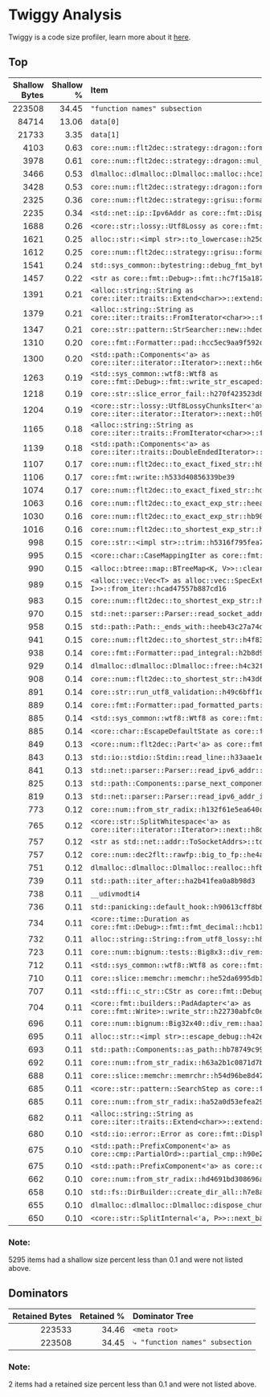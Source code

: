 # Twiggy Analysis

Twiggy is a code size profiler, learn more about it [here](https://github.com/rustwasm/twiggy).

## Top

| Shallow Bytes | Shallow % | Item |
| ------------: | --------: | :--- |
| 223508 | 34.45 | `"function names" subsection` |
| 84714 | 13.06 | `data[0]` |
| 21733 | 3.35 | `data[1]` |
| 4103 | 0.63 | `core::num::flt2dec::strategy::dragon::format_shortest::hc4276100ea5daecb` |
| 3978 | 0.61 | `core::num::flt2dec::strategy::dragon::mul_pow10::h182d0ec84f17812b` |
| 3466 | 0.53 | `dlmalloc::dlmalloc::Dlmalloc::malloc::hce1b00d5aca5677c` |
| 3428 | 0.53 | `core::num::flt2dec::strategy::dragon::format_exact::ha6771e4aa3710f2c` |
| 2325 | 0.36 | `core::num::flt2dec::strategy::grisu::format_shortest_opt::h40b07422c2477fd1` |
| 2235 | 0.34 | `<std::net::ip::Ipv6Addr as core::fmt::Display>::fmt::h1471983ae352e8c7` |
| 1688 | 0.26 | `<core::str::lossy::Utf8Lossy as core::fmt::Debug>::fmt::hea2329d6eb5545cc` |
| 1621 | 0.25 | `alloc::str::<impl str>::to_lowercase::h25d7e0ad49bef854` |
| 1612 | 0.25 | `core::num::flt2dec::strategy::grisu::format_exact_opt::h704ec47c24bc5c52` |
| 1541 | 0.24 | `std::sys_common::bytestring::debug_fmt_bytestring::h5d73f54d2fc85a02` |
| 1457 | 0.22 | `<str as core::fmt::Debug>::fmt::hc7f15a1879d5fc6d` |
| 1391 | 0.21 | `<alloc::string::String as core::iter::traits::Extend<char>>::extend::hf320b96c5ce95c37` |
| 1379 | 0.21 | `<alloc::string::String as core::iter::traits::FromIterator<char>>::from_iter::h4652f3b2ee535d72` |
| 1347 | 0.21 | `core::str::pattern::StrSearcher::new::hdedab88632aad358` |
| 1310 | 0.20 | `core::fmt::Formatter::pad::hcc5ec9aa9f592c37` |
| 1300 | 0.20 | `<std::path::Components<'a> as core::iter::iterator::Iterator>::next::h6e687b6fa022d609` |
| 1263 | 0.19 | `<std::sys_common::wtf8::Wtf8 as core::fmt::Debug>::fmt::write_str_escaped::hd0d74b86b8492565` |
| 1218 | 0.19 | `core::str::slice_error_fail::h270f423523d869cf` |
| 1204 | 0.19 | `<core::str::lossy::Utf8LossyChunksIter<'a> as core::iter::iterator::Iterator>::next::h09fa0eefd0085f93` |
| 1165 | 0.18 | `<alloc::string::String as core::iter::traits::FromIterator<char>>::from_iter::h4594fccf8b120f98` |
| 1139 | 0.18 | `<std::path::Components<'a> as core::iter::traits::DoubleEndedIterator>::next_back::h77fdb589cb8e26a4` |
| 1107 | 0.17 | `core::num::flt2dec::to_exact_fixed_str::h82c49aa39f328d4a` |
| 1106 | 0.17 | `core::fmt::write::h533d40856339be39` |
| 1074 | 0.17 | `core::num::flt2dec::to_exact_fixed_str::hdd413d9ed205696e` |
| 1063 | 0.16 | `core::num::flt2dec::to_exact_exp_str::heea8a6c54287b0a9` |
| 1030 | 0.16 | `core::num::flt2dec::to_exact_exp_str::hb90979033cebf437` |
| 1016 | 0.16 | `core::num::flt2dec::to_shortest_exp_str::hd5a8227b0d0d5ac6` |
| 998 | 0.15 | `core::str::<impl str>::trim::h5316f795fea7e593` |
| 995 | 0.15 | `<core::char::CaseMappingIter as core::fmt::Debug>::fmt::h0e1f1d77860540d5` |
| 990 | 0.15 | `<alloc::btree::map::BTreeMap<K, V>>::clear::h3fba83d836eac7ed` |
| 989 | 0.15 | `<alloc::vec::Vec<T> as alloc::vec::SpecExtend<T, I>>::from_iter::hcad47557b887cd16` |
| 983 | 0.15 | `core::num::flt2dec::to_shortest_exp_str::h58fe25826a938881` |
| 970 | 0.15 | `std::net::parser::Parser::read_socket_addr_v6::h6bb6d454583928fc` |
| 958 | 0.15 | `std::path::Path::_ends_with::heeb43c27a74d9427` |
| 941 | 0.15 | `core::num::flt2dec::to_shortest_str::h4f836c67b1b632d1` |
| 938 | 0.14 | `core::fmt::Formatter::pad_integral::h2b8d9bbfad4fbeaf` |
| 929 | 0.14 | `dlmalloc::dlmalloc::Dlmalloc::free::h4c32f8306a59a4b8` |
| 908 | 0.14 | `core::num::flt2dec::to_shortest_str::h43d6b6e6a59d9656` |
| 891 | 0.14 | `core::str::run_utf8_validation::h49c6bff1cffc26df` |
| 889 | 0.14 | `core::fmt::Formatter::pad_formatted_parts::hd7943539d0015113` |
| 885 | 0.14 | `<std::sys_common::wtf8::Wtf8 as core::fmt::Debug>::fmt::h0029a0d1c6326d37` |
| 885 | 0.14 | `<core::char::EscapeDefaultState as core::fmt::Debug>::fmt::haf1e337be820499a` |
| 849 | 0.13 | `<core::num::flt2dec::Part<'a> as core::fmt::Debug>::fmt::h635205153079ba6b` |
| 843 | 0.13 | `std::io::stdio::Stdin::read_line::h33aae1e5f588adee` |
| 841 | 0.13 | `std::net::parser::Parser::read_ipv6_addr::h6a46c88d55fa3543` |
| 825 | 0.13 | `std::path::Components::parse_next_component_back::h868b3a750897036f` |
| 819 | 0.13 | `std::net::parser::Parser::read_ipv6_addr_impl::read_groups::h420465c1db4d04a1` |
| 773 | 0.12 | `core::num::from_str_radix::h132f61e5ea640c01` |
| 765 | 0.12 | `<core::str::SplitWhitespace<'a> as core::iter::iterator::Iterator>::next::h8d6fa4a02acba2be` |
| 757 | 0.12 | `<str as std::net::addr::ToSocketAddrs>::to_socket_addrs::h36782a667581b646` |
| 757 | 0.12 | `core::num::dec2flt::rawfp::big_to_fp::he4ab8e50acb22793` |
| 751 | 0.12 | `dlmalloc::dlmalloc::Dlmalloc::realloc::hfb675ebcd6e8b196` |
| 739 | 0.11 | `std::path::iter_after::ha2b41fea0a8b98d3` |
| 738 | 0.11 | `__udivmodti4` |
| 736 | 0.11 | `std::panicking::default_hook::h90613cff8b6f14df` |
| 734 | 0.11 | `<core::time::Duration as core::fmt::Debug>::fmt::fmt_decimal::hcb119af80fd716c6` |
| 732 | 0.11 | `alloc::string::String::from_utf8_lossy::h8dbf3c43ca1d4b10` |
| 723 | 0.11 | `core::num::bignum::tests::Big8x3::div_rem::h36a1f4c88545b542` |
| 712 | 0.11 | `<std::sys_common::wtf8::Wtf8 as core::fmt::Display>::fmt::ha6c4a8a7fac78b88` |
| 710 | 0.11 | `core::slice::memchr::memchr::he52da6995db10706` |
| 707 | 0.11 | `<std::ffi::c_str::CStr as core::fmt::Debug>::fmt::ha98c312829b5e4bf` |
| 704 | 0.11 | `<core::fmt::builders::PadAdapter<'a> as core::fmt::Write>::write_str::h22730abfc0e4d472` |
| 696 | 0.11 | `core::num::bignum::Big32x40::div_rem::haa1300f3cd3621db` |
| 695 | 0.11 | `alloc::str::<impl str>::escape_debug::h42edbb00d272053c` |
| 693 | 0.11 | `std::path::Components::as_path::hb78749c99209fc4a` |
| 692 | 0.11 | `core::num::from_str_radix::h63a2b1c0871d7b8b` |
| 688 | 0.11 | `core::slice::memchr::memrchr::h54d96be8d47100c0` |
| 685 | 0.11 | `<core::str::pattern::SearchStep as core::fmt::Debug>::fmt::h37f4e01dc4265cf7` |
| 685 | 0.11 | `core::num::from_str_radix::ha52a0d53efea29ba` |
| 682 | 0.11 | `<alloc::string::String as core::iter::traits::Extend<char>>::extend::h917a408c5d77ea09` |
| 680 | 0.10 | `<std::io::error::Error as core::fmt::Display>::fmt::h4795e14c365e721a` |
| 675 | 0.10 | `<std::path::PrefixComponent<'a> as core::cmp::PartialOrd>::partial_cmp::h90e2d1823f66a385` |
| 675 | 0.10 | `<std::path::PrefixComponent<'a> as core::cmp::Ord>::cmp::h84b3908a276e5f29` |
| 662 | 0.10 | `core::num::from_str_radix::hd4691bd308696a7c` |
| 658 | 0.10 | `std::fs::DirBuilder::create_dir_all::h7e8a5168bc7ab9b7` |
| 655 | 0.10 | `dlmalloc::dlmalloc::Dlmalloc::dispose_chunk::hb606175ffa022755` |
| 650 | 0.10 | `<core::str::SplitInternal<'a, P>>::next_back::h7069ddebeea0e98a` |

### Note:
5295 items had a shallow size percent less than 0.1 and were not listed above.


## Dominators

| Retained Bytes | Retained % | Dominator Tree |
| ------------: | --------: | :--- |
| 223533 | 34.46 | `<meta root>` |
| 223508 | 34.45 | `⤷ "function names" subsection` |

### Note:
2 items had a retained size percent less than 0.1 and were not listed above.
